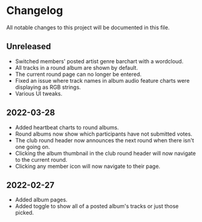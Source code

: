 # Changelog

All notable changes to this project will be documented in this file.

## Unreleased

* Switched members' posted artist genre barchart with a wordcloud.
* All tracks in a round album are shown by default.
* The current round page can no longer be entered.
* Fixed an issue where track names in album audio feature charts were displaying as RGB strings.
* Various UI tweaks.

## 2022-03-28

* Added heartbeat charts to round albums.
* Round albums now show which participants have not submitted votes.
* The club round header now announces the next round when there isn't one going on.
* Clicking the album thumbnail in the club round header will now navigate to the current round.
* Clicking any member icon will now navigate to their page.

## 2022-02-27

* Added album pages.
* Added toggle to show all of a posted album's tracks or just those picked.
